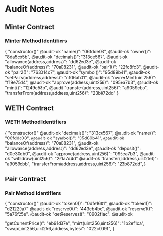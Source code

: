 # Audit Notes

## Minter Contract

### Minter Method Identifiers

{
  "constructor()" @audit-ok
  "name()": "06fdde03", @audit-ok
  "owner()": "8da5cb5b", @audit-ok
  "decimals()": "313ce567", @audit-ok
  "allowance(address,address)": "dd62ed3e", @audit-ok
  "balanceOf(address)": "70a08231", @audit-ok
  "pair1()": "22fc8fc3", @audit-ok
  "pair2()": "763014c7", @audit-ok
  "symbol()": "95d89b41", @audit-ok
  "setPairs(address,address)": "cf06ab01", @audit-ok
  "ownerMint(uint256)": "f19e75d4", @audit-ok
  "approve(address,uint256)": "095ea7b3", @audit-ok
  "mint()": "1249c58b", @audit
  "transfer(address,uint256)": "a9059cbb",
  "transferFrom(address,address,uint256)": "23b872dd"
}

## WETH Contract

### WETH Method Identifiers

{
  "constructor()" @audit-ok
  "decimals()": "313ce567", @audit-ok
  "name()": "06fdde03", @audit-ok
  "symbol()": "95d89b41", @audit-ok
  "balanceOf(address)": "70a08231", @audit-ok
  "allowance(address,address)": "dd62ed3e", @audit-ok
  "deposit()": "d0e30db0", @audit-ok
  "approve(address,uint256)": "095ea7b3", @audit-ok
  "withdraw(uint256)": "2e1a7d4d" @audit-ok
  "transfer(address,uint256)": "a9059cbb",
  "transferFrom(address,address,uint256)": "23b872dd",
}

## Pair Contract

### Pair Method Identifiers

{
  "constructor()" @audit-ok
  "token0()": "0dfe1681", @audit-ok
  "token1()": "d21220a7" @audit-ok
  "reserve0()": "443cb4bc", @audit-ok
  "reserve1()": "5a76f25e", @audit-ok
  "getReserves()": "0902f1ac", @audit-ok

  "getCurrentPrice()": "eb91d37e",
  "mint(uint256,uint256)": "1b2ef1ca",
  "swap(uint256,uint256,address,bytes)": "022c0d9f",
}
